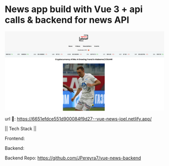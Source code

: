 # News app build with Vue 3 + api calls & backend for news API
![Screenshots](https://github.com/JPereyra7/vue-news/blob/main/src/assets/sitescrnsh.png?raw=true)

url 🔗: https://6651efdce551d900084f9d27--vue-news-joel.netlify.app/

|| Tech Stack ||

Frontend:


Backend:

Backend Repo: https://github.com/JPereyra7/vue-news-backend